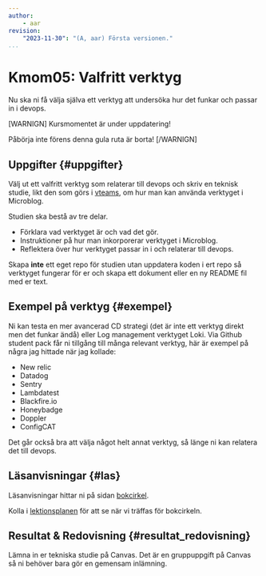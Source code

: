 ```yaml
---
author:
    - aar
revision:
    "2023-11-30": "(A, aar) Första versionen."
...
```

Kmom05: Valfritt verktyg
==================================

Nu ska ni få välja själva ett verktyg att undersöka hur det funkar och passar in i devops.

<!-- more -->
[WARNIGN]
Kursmomentet är under uppdatering!

Påbörja inte förens denna gula ruta är borta!
[/WARNIGN]

Uppgifter  {#uppgifter}
-------------------------------------------

Välj ut ett valfritt verktyg som relaterar till devops och skriv en teknisk studie, likt den som görs i [vteams](https://dbwebb.se/kurser/vteam-v1/tekniska-rapporter), om hur man kan använda verktyget i Microblog.

Studien ska bestå av tre delar.

- Förklara vad verktyget är och vad det gör.
- Instruktioner på hur man inkorporerar verktyget i Microblog.
- Reflektera över hur verktyget passar in i och relaterar till devops.

Skapa **inte** ett eget repo för studien utan uppdatera koden i ert repo så verktyget fungerar för er och skapa ett dokument eller en ny README fil med er text.



## Exempel på verktyg {#exempel}

Ni kan testa en mer avancerad CD strategi (det är inte ett verktyg direkt men det funkar ändå) eller Log management verktyget Loki. Via Github student pack får ni tillgång till många relevant verktyg, här är exempel på några jag hittade när jag kollade:

- New relic
- Datadog
- Sentry
- Lambdatest
- Blackfire.io
- Honeybadge
- Doppler
- ConfigCAT

Det går också bra att välja något helt annat verktyg, så länge ni kan relatera det till devops.


Läsanvisningar {#las}
--------------------------

Läsanvisningar hittar ni på sidan [bokcirkel](./../bokcirkel).

Kolla i [lektionsplanen](https://dbwebb.se/devops/lektionsplan) för att se när vi träffas för bokcirkeln.


Resultat & Redovisning  {#resultat_redovisning}
-----------------------------------------------

Lämna in er tekniska studie på Canvas. Det är en gruppuppgift på Canvas så ni behöver bara gör en gemensam inlämning.

